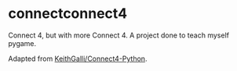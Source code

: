 # connectconnect4
Connect 4, but with more Connect 4. A project done to teach myself pygame.

Adapted from [KeithGalli/Connect4-Python](https://github.com/KeithGalli/Connect4-Python).
